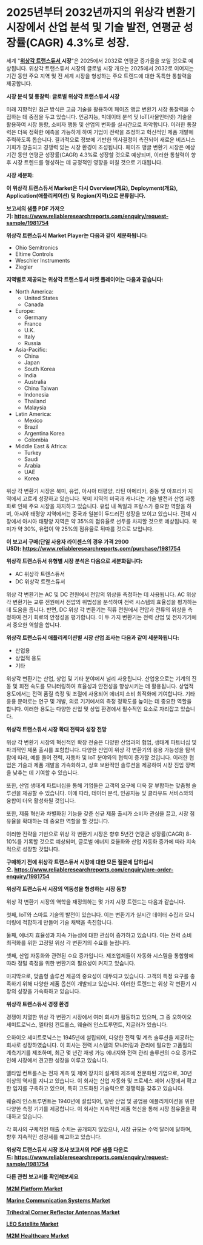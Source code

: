 <p><h1>2025년부터 2032년까지의 위상각 변환기 시장에서 산업 분석 및 기술 발전, 연평균 성장률(CAGR) 4.3%로 성장.</h1></p><p>세계 "<strong><a href="https://www.reliableresearchreports.com/phase-angle-transducers-r1981754?utm_campaign=105&utm_medium=8&utm_source=Github&utm_content=ia&utm_term=08042025&utm_id=phase-angle-transducers">위상각 트랜스듀서&nbsp;</a></strong><strong>시장</strong>"은 2025에서 2032로 연평균 증가율을 보일 것으로 예상됩니다. 위상각 트랜스듀서 시장의 글로벌 시장 개요는 2025에서 2032로 이어지는 기간 동안 주요 지역 및 전 세계 시장을 형성하는 주요 트렌드에 대한 독특한 통찰력을 제공합니다.</p>
<p><strong>시장 분석 및 통찰력: 글로벌 위상각 트랜스듀서 시장</strong></p>
<p><p>미래 지향적인 접근 방식은 고급 기술을 활용하여 페이즈 앵글 변환기 시장 통찰력을 수집하는 데 중점을 두고 있습니다. 인공지능, 빅데이터 분석 및 IoT(사물인터넷) 기술을 활용하여 시장 동향, 소비자 행동 및 산업의 변화를 실시간으로 파악합니다. 이러한 통찰력은 더욱 정확한 예측을 가능하게 하여 기업이 전략을 조정하고 혁신적인 제품 개발에 주력하도록 돕습니다. 결과적으로 정보에 기반한 의사결정이 촉진되어 새로운 비즈니스 기회가 창출되고 경쟁력 있는 시장 환경이 조성됩니다. 페이즈 앵글 변환기 시장은 예상 기간 동안 연평균 성장률(CAGR) 4.3%로 성장할 것으로 예상되며, 이러한 통찰력이 향후 시장 트렌드를 형성하는 데 긍정적인 영향을 미칠 것으로 기대됩니다.</p><a href="%7CAUTHORITHY_DOMAIN_URL%7C?utm_campaign=105&utm_medium=8&utm_source=Github&utm_content=ia&utm_term=08042025&utm_id=phase-angle-transducers"></a></p>
<p><strong>시장 세분화:</strong></p>
<p><strong>이 위상각 트랜스듀서 Market은 다시 Overview(개요), Deployment(개요), Application(애플리케이션) 및 Region(지역)으로 분류됩니다.</strong></p>
<p><strong>보고서의 샘플 PDF 가져오기:&nbsp;<a href="https://www.reliableresearchreports.com/enquiry/request-sample/1981754?utm_campaign=105&utm_medium=8&utm_source=Github&utm_content=ia&utm_term=08042025&utm_id=phase-angle-transducers">https://www.reliableresearchreports.com/enquiry/request-sample/1981754</a></strong><strong></strong></p>
<p><strong>위상각 트랜스듀서 Market Player는 다음과 같이 세분화됩니다:</strong></p>
<p><ul><li>Ohio Semitronics</li><li>Eltime Controls</li><li>Weschler Instruments</li><li>Ziegler</li></ul></p>
<p><strong>지역별로 제공되는 위상각 트랜스듀서 마켓 플레이어는 다음과 같습니다:</strong></p>
<p><ul>
    <li>
        North America:
        <ul>
            <li>United States</li>
            <li>Canada</li>
        </ul>
    </li>
    <li>
        Europe:
        <ul>
            <li>Germany</li>
            <li>France</li>
            <li>U.K.</li>
            <li>Italy</li>
            <li>Russia</li>
        </ul>
    </li>
    <li>
        Asia-Pacific:
        <ul>
            <li>China</li>
            <li>Japan</li>
            <li>South Korea</li>
            <li>India</li>
            <li>Australia</li>
            <li>China Taiwan</li>
            <li>Indonesia</li>
            <li>Thailand</li>
            <li>Malaysia</li>
        </ul>
    </li>
    <li>
        Latin America:
        <ul>
            <li>Mexico</li>
            <li>Brazil</li>
            <li>Argentina Korea</li>
            <li>Colombia</li>
        </ul>
    </li>
    <li>
        Middle East & Africa:
        <ul>
            <li>Turkey</li>
            <li>Saudi</li>
            <li>Arabia</li>
            <li>UAE</li>
            <li>Korea</li>
        </ul>
    </li>
    </ul></p>
<p><p>위상 각 변환기 시장은 북미, 유럽, 아시아 태평양, 라틴 아메리카, 중동 및 아프리카 지역에서 고르게 성장하고 있습니다. 북미 지역의 미국과 캐나다는 기술 발전과 산업 자동화로 인해 주요 시장을 차지하고 있습니다. 유럽 내 독일과 프랑스가 중요한 역할을 하며, 아시아 태평양 지역에서는 중국과 일본이 두드러진 성장을 보이고 있습니다. 전체 시장에서 아시아 태평양 지역은 약 35%의 점유율로 선두를 차지할 것으로 예상됩니다. 북미가 약 30%, 유럽이 약 25%의 점유율로 뒤따를 것으로 보입니다.</p></p>
<p><strong>이 보고서 구매(단일 사용자 라이센스의 경우 가격 2900 USD):&nbsp;<a href="https://www.reliableresearchreports.com/purchase/1981754?utm_campaign=105&utm_medium=8&utm_source=Github&utm_content=ia&utm_term=08042025&utm_id=phase-angle-transducers">https://www.reliableresearchreports.com/purchase/1981754</a></strong></p>
<p><strong>위상각 트랜스듀서 유형별 시장 분석은 다음으로 세분화됩니다:</strong></p>
<p><ul><li>AC 위상각 트랜스듀서</li><li>DC 위상각 트랜스듀서</li></ul></p>
<p><p>위상 각 변환기는 AC 및 DC 전원에서 전압의 위상을 측정하는 데 사용됩니다. AC 위상 각 변환기는 교류 전원에서 전압의 위법성을 분석하여 전력 시스템의 효율성을 평가하는 데 도움을 줍니다. 반면, DC 위상 각 변환기는 직류 전원에서 전압과 전류의 위상을 측정하여 전기 회로의 안정성을 평가합니다. 이 두 가지 변환기는 전력 산업 및 전자기기에서 중요한 역할을 합니다.</p></p>
<p><strong>위상각 트랜스듀서 애플리케이션별 시장 산업 조사는 다음과 같이 세분화됩니다:</strong></p>
<p><ul><li>산업용</li><li>상업적 용도</li><li>기타</li></ul></p>
<p><p>위상각 변환기는 산업, 상업 및 기타 분야에서 널리 사용됩니다. 산업용으로는 기계의 진동 및 회전 속도를 모니터링하여 효율성과 안전성을 향상시키는 데 활용됩니다. 상업적 용도에서는 전력 품질 측정 및 조절에 사용되어 에너지 소비 최적화에 기여합니다. 기타 응용 분야로는 연구 및 개발, 의료 기기에서의 측정 정확도를 높이는 데 중요한 역할을 합니다. 이러한 용도는 다양한 산업 및 상업 환경에서 필수적인 요소로 자리잡고 있습니다.</p></p>
<p><strong>위상각 트랜스듀서 시장 확대 전략과 성장 전망</strong></p>
<p><p>위상 각 변환기 시장의 혁신적인 확장 전술은 다양한 산업과의 협업, 생태계 파트너십 및 파괴적인 제품 출시를 포함합니다. 다양한 산업이 위상 각 변환기의 응용 가능성을 탐색함에 따라, 예를 들어 전력, 자동차 및 IoT 분야와의 협력이 증가할 것입니다. 이러한 협업은 기술과 제품 개발을 가속화하고, 상호 보완적인 솔루션을 제공하여 시장 진입 장벽을 낮추는 데 기여할 수 있습니다.</p><p>또한, 산업 생태계 파트너십을 통해 기업들은 고객의 요구에 더욱 잘 부합하는 맞춤형 솔루션을 제공할 수 있습니다. 이에 따라, 데이터 분석, 인공지능 및 클라우드 서비스와의 융합이 더욱 활성화될 것입니다. </p><p>또한, 제품 혁신과 차별화된 기능을 갖춘 신규 제품 출시가 소비자 관심을 끌고, 시장 점유율을 확대하는 데 중요한 역할을 할 것입니다. </p><p>이러한 전략을 기반으로 위상 각 변환기 시장은 향후 5년간 연평균 성장률(CAGR) 8-10%를 기록할 것으로 예상되며, 글로벌 에너지 효율화와 산업 자동화 증가에 따라 지속적으로 성장할 것입니다.</p></p>
<p><strong>구매하기 전에 위상각 트랜스듀서 시장에 대한 모든 질문에 답하십시오.&nbsp;<a href="https://www.reliableresearchreports.com/enquiry/pre-order-enquiry/1981754?utm_campaign=105&utm_medium=8&utm_source=Github&utm_content=ia&utm_term=08042025&utm_id=phase-angle-transducers">https://www.reliableresearchreports.com/enquiry/pre-order-enquiry/1981754</a></strong><strong></strong></p>
<p><strong>위상각 트랜스듀서 시장의 역동성을 형성하는 시장 동향</strong></p>
<p><p>위상 각 변환기 시장의 역학을 재정의하는 몇 가지 시장 트렌드는 다음과 같습니다. </p><p>첫째, IoT와 스마트 기술의 발전이 있습니다. 이는 변환기가 실시간 데이터 수집과 모니터링에 적합하게 만들어 기술 채택을 촉진합니다. </p><p>둘째, 에너지 효율성과 지속 가능성에 대한 관심이 증가하고 있습니다. 이는 전력 소비 최적화를 위한 고정밀 위상 각 변환기의 수요를 늘립니다. </p><p>셋째, 산업 자동화와 관련된 수요 증가입니다. 제조업체들이 자동화 시스템을 통합함에 따라 정밀 측정을 위한 변환기의 필요성이 커지고 있습니다. </p><p>마지막으로, 맞춤형 솔루션 제공의 중요성이 대두되고 있습니다. 고객의 특정 요구를 충족하기 위해 다양한 제품 옵션이 개발되고 있습니다. 이러한 트렌드는 위상 각 변환기 시장의 성장을 가속화하고 있습니다.</p></p>
<p><strong>위상각 트랜스듀서 경쟁 환경</strong></p>
<p><p>경쟁이 치열한 위상 각 변환기 시장에서 여러 회사가 활동하고 있으며, 그 중 오하이오 세미트로닉스, 엘타임 컨트롤스, 웨슐러 인스트루먼트, 지글러가 있습니다. </p><p>오하이오 세미트로닉스는 1945년에 설립되어, 다양한 전력 및 계측 솔루션을 제공하는 회사로 성장하였습니다. 이 회사는 전력 시스템의 모니터링과 관리에 필요한 고품질의 계측기기를 제조하며, 최근 몇 년간 재생 가능 에너지와 전력 관리 솔루션의 수요 증가로 인해 시장에서 견고한 성장을 이루고 있습니다.</p><p>엘타임 컨트롤스는 전자 계측 및 제어 장치의 설계와 제조에 전문화된 기업으로, 30년 이상의 역사를 지니고 있습니다. 이 회사는 산업 자동화 및 프로세스 제어 시장에서 확고한 입지를 구축하고 있으며, 특히 고도화된 기술력으로 경쟁력을 갖추고 있습니다.</p><p>웨슐러 인스트루먼트는 1940년에 설립되어, 일반 산업 및 공업용 애플리케이션을 위한 다양한 측정 기기를 제공합니다. 이 회사는 지속적인 제품 혁신을 통해 시장 점유율을 확대하고 있습니다.</p><p>각 회사의 구체적인 매출 수치는 공개되지 않았으나, 시장 규모는 수억 달러에 달하며, 향후 지속적인 성장세를 예고하고 있습니다.</p></p>
<p><strong>위상각 트랜스듀서 시장 조사 보고서의 PDF 샘플 다운로드:&nbsp;<a href="https://www.reliableresearchreports.com/enquiry/request-sample/1981754?utm_campaign=105&utm_medium=8&utm_source=Github&utm_content=ia&utm_term=08042025&utm_id=phase-angle-transducers">https://www.reliableresearchreports.com/enquiry/request-sample/1981754</a></strong></p>
<p><strong></strong></p>
<p><strong></strong></p>
<p><strong></strong></p>
<p><strong></strong></p>
<p><strong>다른 관련 보고서를 확인해보세요</strong></p>
<p><strong><p><a href="https://github.com/jugutstam/Market-Research-Report-List-1/blob/main/m2m-platform-market.md?utm_campaign=105&utm_medium=8&utm_source=Github&utm_content=ia&utm_term=08042025&utm_id=phase-angle-transducers">M2M Platform Market</a></p><p><a href="https://github.com/reahmmunises/Market-Research-Report-List-1/blob/main/marine-communication-systems-market.md?utm_campaign=105&utm_medium=8&utm_source=Github&utm_content=ia&utm_term=08042025&utm_id=phase-angle-transducers">Marine Communication Systems Market</a></p><p><a href="https://github.com/moratronak3q/Market-Research-Report-List-1/blob/main/trihedral-corner-reflector-antennas-market.md?utm_campaign=105&utm_medium=8&utm_source=Github&utm_content=ia&utm_term=08042025&utm_id=phase-angle-transducers">Trihedral Corner Reflector Antennas Market</a></p><p><a href="https://github.com/latzerelfigo48/Market-Research-Report-List-1/blob/main/leo-satellite-market.md?utm_campaign=105&utm_medium=8&utm_source=Github&utm_content=ia&utm_term=08042025&utm_id=phase-angle-transducers">LEO Satellite Market</a></p><p><a href="https://github.com/pilukypalis/Market-Research-Report-List-1/blob/main/m2m-healthcare-market.md?utm_campaign=105&utm_medium=8&utm_source=Github&utm_content=ia&utm_term=08042025&utm_id=phase-angle-transducers">M2M Healthcare Market</a></p></strong></p>